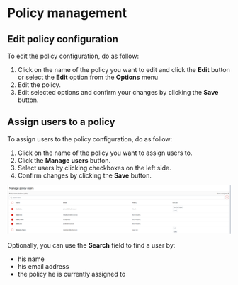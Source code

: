 # Policy management

## Edit policy configuration <a id="edit-policy-configuration"></a>

To edit the policy configuration, do as follow:

1. Click on the name of the policy you want to edit and click the **Edit** button  or select the **Edit**  option from the **Options** menu
2. Edit the policy.
3. Edit selected options and confirm your changes by clicking the **Save** button.

## Assign users to a policy

To assign users to the policy configuration, do as follow:

1. Click on the name of the policy you want to assign users to. 
2. Click the **Manage users** button.
3. Select users by clicking checkboxes on the left side.
4. Confirm changes by clicking the **Save** button.

![](../../../../.gitbook/assets/image%20%28179%29.png)

Optionally, you can use the **Search** field to find a user by:

* his name
* his email address
* the policy he is currently assigned to

